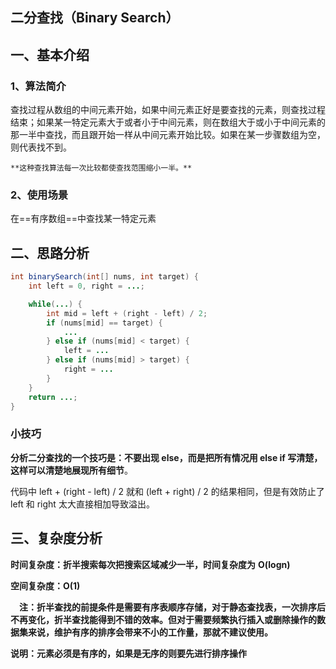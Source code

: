 ## **二分查找（Binary Search）**



## 一、基本介绍

### 1、算法简介

 查找过程从数组的中间元素开始，如果中间元素正好是要查找的元素，则查找过程结束；如果某一特定元素大于或者小于中间元素，则在数组大于或小于中间元素的那一半中查找，而且跟开始一样从中间元素开始比较。如果在某一步骤数组为空，则代表找不到。

  	**这种查找算法每一次比较都使查找范围缩小一半。**

### 2、使用场景

在==有序数组==中查找某一特定元素



## **二、思路分析**

```java
int binarySearch(int[] nums, int target) {
    int left = 0, right = ...;

    while(...) {
        int mid = left + (right - left) / 2;
        if (nums[mid] == target) {
            ...
        } else if (nums[mid] < target) {
            left = ...
        } else if (nums[mid] > target) {
            right = ...
        }
    }
    return ...;
}
```

### **小技巧**

**分析二分查找的一个技巧是：不要出现 else，而是把所有情况用 else if 写清楚，这样可以清楚地展现所有细节**。

代码中 left + (right - left) / 2 就和 (left + right) / 2 的结果相同，但是有效防止了 left 和 right 太大直接相加导致溢出。



## **三、复杂度分析** 

  **时间复杂度：折半搜索每次把搜索区域减少一半，时间复杂度为** **O(logn)**

  **空间复杂度：O(1)**

　**注：折半查找的前提条件是需要有序表顺序存储，对于静态查找表，一次排序后不再变化，折半查找能得到不错的效率。但对于需要频繁执行插入或删除操作的数据集来说，维护有序的排序会带来不小的工作量，那就不建议使用。**

   **说明：元素必须是有序的，如果是无序的则要先进行排序操作**

